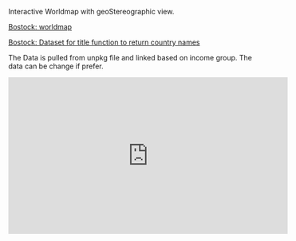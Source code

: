 Interactive Worldmap with geoStereographic view.

[Bostock: worldmap](https:https://unpkg.com/world-atlas@1.1.4/world/50m.tsv)

[Bostock: Dataset for title function to return country names](https://unpkg.com/world-atlas@1.1.4/world/50m.json)

The Data is pulled from unpkg file and linked based on income group. The data can be change if prefer. 

<iframe width="560" height="315" src="https://www.youtube.com/embed/OoZ0LWD9KUs?rel=0" frameborder="0" allow="autoplay; encrypted-media" allowfullscreen></iframe>